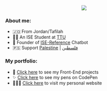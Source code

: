 <h1 align='center'>
    <img src='https://readme-typing-svg.herokuapp.com/?font=Roboto&color=000000&size=28&center=true&vCenter=true&lines=Hi+there!+I%27m+Mohammad+%F0%9F%91%8B'>
</h1>

### About me:
* 🇯🇴 From Jordan/Tafilah
* 👨‍🎓 An ISE Student at [TTU](http://www.ttu.edu.jo)
* 🦾 Founder of [ISE-Reference](https://t.me/ise_reference_bot) Chatbot
* 🇵🇸 Support [Palestine](https://twitter.com/hashtag/FreePalestine) | [فلسطين](https://twitter.com/hashtag/%D9%81%D9%84%D8%B3%D8%B7%D9%8A%D9%86)

### My portfolio:
* 🚀 [Click here](https://github.com/mohammadjarabah/Front-End-Projects) to see my Front-End projects
* ✨ [Click here](https://codepen.io/mohammad-jarabah) to see my pens on CodePen
* 👨🏻‍💻 [Click here](https://mj.urspace.io) to visit my personal website
